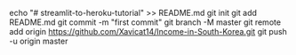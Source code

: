 echo "# streamlit-to-heroku-tutorial" >> README.md
git init
git add README.md
git commit -m "first commit"
git branch -M master
git remote add origin https://github.com/Xavicat14/Income-in-South-Korea.git
git push -u origin master
